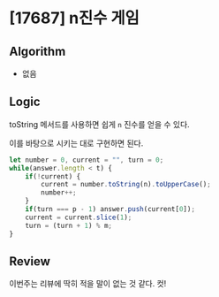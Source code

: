 # [17687] n진수 게임
## Algorithm
- 없음
## Logic
toString 메서드를 사용하면 쉽게 `n` 진수를 얻을 수 있다.

이를 바탕으로 시키는 대로 구현하면 된다.
```js
let number = 0, current = "", turn = 0;
while(answer.length < t) {
    if(!current) {
        current = number.toString(n).toUpperCase();
        number++;
    }
    if(turn === p - 1) answer.push(current[0]);
    current = current.slice(1);
    turn = (turn + 1) % m;
}
```
## Review
이번주는 리뷰에 딱히 적을 말이 없는 것 같다. 컷!